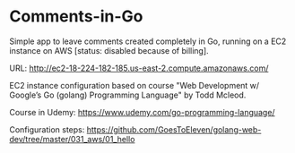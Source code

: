 # Comments-in-Go

Simple app to leave comments created completely in Go, running on a EC2 instance on AWS [status: disabled because of billing].

URL: http://ec2-18-224-182-185.us-east-2.compute.amazonaws.com/

EC2 instance configuration based on course "Web Development w/ Google’s Go (golang) Programming Language" by Todd Mcleod.

Course in Udemy: https://www.udemy.com/go-programming-language/

Configuration steps: https://github.com/GoesToEleven/golang-web-dev/tree/master/031_aws/01_hello

